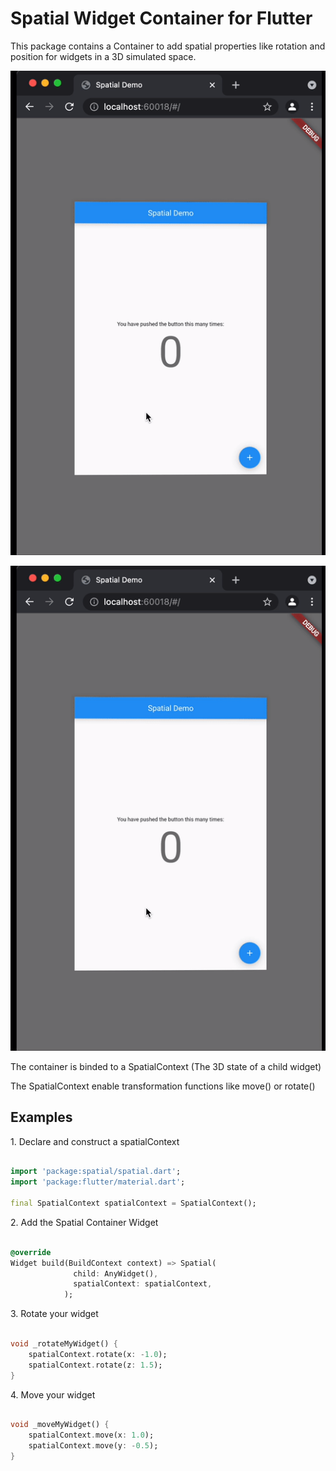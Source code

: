 # Spatial Widget Container for Flutter

This package contains a Container to add spatial properties like rotation and position for widgets in a 3D simulated space. 

![Preview](/files/preview.gif)

![Preview](https://raw.githubusercontent.com/sandboxgb/spatial/main/.github/images/preview.gif)


The container is binded to a SpatialContext (The 3D state of a child widget)

The SpatialContext enable transformation functions like move() or rotate()

## Examples

1\. Declare and construct a spatialContext

```dart

import 'package:spatial/spatial.dart';
import 'package:flutter/material.dart';

final SpatialContext spatialContext = SpatialContext();

```

2\. Add the Spatial Container Widget

```dart

@override
Widget build(BuildContext context) => Spatial(
              child: AnyWidget(),
              spatialContext: spatialContext,
            );

```

3\. Rotate your widget

```dart

void _rotateMyWidget() {
    spatialContext.rotate(x: -1.0);
    spatialContext.rotate(z: 1.5);
}

```

4\. Move your widget

```dart

void _moveMyWidget() {
    spatialContext.move(x: 1.0);
    spatialContext.move(y: -0.5);
}

```
